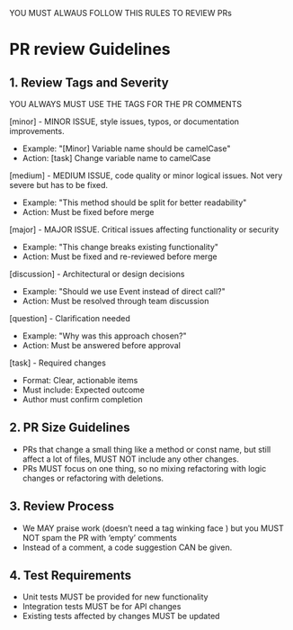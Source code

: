 YOU MUST ALWAUS FOLLOW THIS RULES TO REVIEW PRs

# PR review Guidelines

## 1. Review Tags and Severity
YOU ALWAYS MUST USE THE TAGS FOR THE PR COMMENTS

[minor] - MINOR ISSUE, style issues, typos, or documentation improvements.
- Example: "[Minor] Variable name should be camelCase"
- Action: [task] Change variable name to camelCase

[medium] - MEDIUM ISSUE, code quality or minor logical issues. Not very severe but has to be fixed.
- Example: "This method should be split for better readability"
- Action: Must be fixed before merge

[major] - MAJOR ISSUE. Critical issues affecting functionality or security
- Example: "This change breaks existing functionality"
- Action: Must be fixed and re-reviewed before merge

[discussion] - Architectural or design decisions
- Example: "Should we use Event instead of direct call?"
- Action: Must be resolved through team discussion

[question] - Clarification needed
- Example: "Why was this approach chosen?"
- Action: Must be answered before approval

[task] - Required changes
- Format: Clear, actionable items
- Must include: Expected outcome
- Author must confirm completion


## 2. PR Size Guidelines
- PRs that change a small thing like a method or const name, but still affect a lot of files, MUST NOT include any other changes.
- PRs MUST focus on one thing, so no mixing refactoring with logic changes or refactoring with deletions.

## 3. Review Process
- We MAY praise work (doesn’t need a tag winking face ) but you MUST NOT spam the PR with ‘empty’ comments
- Instead of a comment, a code suggestion CAN be given.

## 4. Test Requirements
- Unit tests MUST be provided for new functionality
- Integration tests MUST be for API changes
- Existing tests affected by changes MUST be updated
